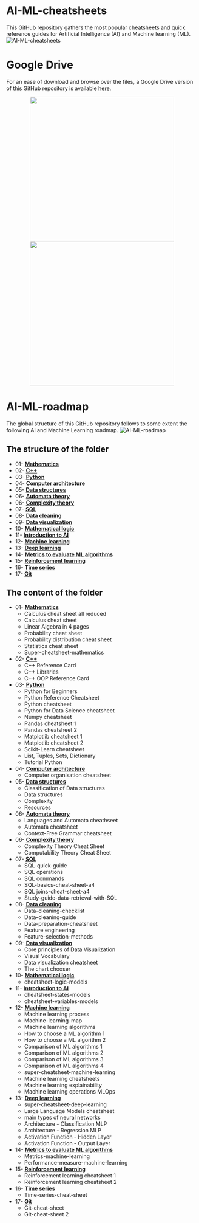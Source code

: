 # AI-ML-cheatsheets

This GitHub repository gathers the most popular cheatsheets and quick reference guides for Artificial Intelligence (AI) and Machine learning (ML).
![AI-ML-cheatsheets](https://github.com/SamBelkacem/AI-ML-cheatsheets/blob/main/AI-ML-cheatsheets.png)

# Google Drive

For an ease of download and browse over the files, a Google Drive version of this GitHub repository is available [here](https://drive.google.com/drive/folders/1yReFa2Af9icmdEaAYOUocepkQk_gGJJK?usp=sharing).

<div style="text-align: center;">
  <img src="https://github.com/SamBelkacem/AI-ML-cheatsheets/blob/main/Google%20Drive.png" width="380" hspace="1"/>
  <img src="https://github.com/SamBelkacem/AI-ML-cheatsheets/blob/main/Mathematics.png" width="380"/>
</div>

# AI-ML-roadmap

The global structure of this GitHub repository follows to some extent the following AI and Machine Learning roadmap.
![AI-ML-roadmap](https://github.com/SamBelkacem/AI-ML-cheatsheets/blob/main/AI%20roadmap.png)

## The structure of the folder

- 01- [**Mathematics**](https://github.com/SamBelkacem/AI-ML-cheatsheets/tree/main/01-%20Mathematics)<br>
- 02- [**C++**](https://github.com/SamBelkacem/AI-ML-cheatsheets/tree/main/02-%20C%2B%2B)<br>
- 03- [**Python**](https://github.com/SamBelkacem/AI-ML-cheatsheets/tree/main/03-%20Python)<br>
- 04- [**Computer architecture**](https://github.com/SamBelkacem/AI-ML-cheatsheets/tree/main/04-%20Computer%20architecture)<br>
- 05- [**Data structures**](https://github.com/SamBelkacem/AI-ML-cheatsheets/tree/main/05-%20Data%20structures)<br>
- 06- [**Automata theory**](https://github.com/SamBelkacem/AI-ML-cheatsheets/tree/main/06-%20Automata%20theory)<br>
- 06- [**Complexity theory**](https://github.com/SamBelkacem/AI-ML-cheatsheets/tree/main/06-%20Complexity%20theory)<br>
- 07- [**SQL**](https://github.com/SamBelkacem/AI-ML-cheatsheets/tree/main/07-%20SQL)<br>
- 08- [**Data cleaning**](https://github.com/SamBelkacem/AI-ML-cheatsheets/tree/main/08-%20Data%20cleaning)<br>
- 09- [**Data visualization**](https://github.com/SamBelkacem/AI-ML-cheatsheets/tree/main/09-%20Data%20visualization)<br>
- 10- [**Mathematical logic**](https://github.com/SamBelkacem/AI-ML-cheatsheets/tree/main/10-%20Mathematical%20logic)<br>
- 11- [**Introduction to AI**](https://github.com/SamBelkacem/AI-ML-cheatsheets/tree/main/11-%20Introduction%20to%20AI)<br>
- 12- [**Machine learning**](https://github.com/SamBelkacem/AI-ML-cheatsheets/tree/main/12-%20Machine%20learning)<br>
- 13- [**Deep learning**](https://github.com/SamBelkacem/AI-ML-cheatsheets/tree/main/13-%20Deep%20learning)<br>
- 14- [**Metrics to evaluate ML algorithms**](https://github.com/SamBelkacem/AI-ML-cheatsheets/tree/main/14-%20Metrics%20to%20evaluate%20machine%20learning%20algorithms)<br>
- 15- [**Reinforcement learning**](https://github.com/SamBelkacem/AI-ML-cheatsheets/tree/main/15-%20Reinforcement%20learning)<br>
- 16- [**Time series**](https://github.com/SamBelkacem/AI-ML-cheatsheets/tree/main/16-%20Time%20series)<br>
- 17- [**Git**](https://github.com/SamBelkacem/AI-ML-cheatsheets/tree/main/17-%20Git)<br>

## The content of the folder

- 01- [**Mathematics**](https://github.com/SamBelkacem/AI-ML-cheatsheets/tree/main/01-%20Mathematics)<br>
  - Calculus cheat sheet all reduced
  - Calculus cheat sheet
  - Linear Algebra in 4 pages
  - Probability cheat sheet
  - Probability distribution cheat sheet
  - Statistics cheat sheet
  - Super-cheatsheet-mathematics 
- 02- [**C++**](https://github.com/SamBelkacem/AI-ML-cheatsheets/tree/main/02-%20C%2B%2B)<br>
  - C++ Reference Card
  - C++ Libraries
  - C++ OOP Reference Card
- 03- [**Python**](https://github.com/SamBelkacem/AI-ML-cheatsheets/tree/main/03-%20Python)<br>
  - Python for Beginners
  - Python Reference Cheatsheet
  - Python cheatsheet
  - Python for Data Science cheatsheet
  - Numpy cheatsheet
  - Pandas cheatsheet 1
  - Pandas cheatsheet 2
  - Matplotlib cheatsheet 1
  - Matplotlib cheatsheet 2
  - Scikit-Learn cheatsheet
  - List, Tuples, Sets, Dictionary
  - Tutorial Python
- 04- [**Computer architecture**](https://github.com/SamBelkacem/AI-ML-cheatsheets/tree/main/04-%20Computer%20architecture)<br>
  - Computer organisation cheatsheet
- 05- [**Data structures**](https://github.com/SamBelkacem/AI-ML-cheatsheets/tree/main/05-%20Data%20structures)<br>
  - Classification of Data structures
  - Data structures
  - Complexity
  - Resources
- 06- [**Automata theory**](https://github.com/SamBelkacem/AI-ML-cheatsheets/tree/main/06-%20Automata%20theory)<br>
  - Languages and Automata cheathseet
  - Automata cheatsheet
  - Context-Free Grammar cheatsheet
- 06- [**Complexity theory**](https://github.com/SamBelkacem/AI-ML-cheatsheets/tree/main/06-%20Complexity%20theory)<br>
  - Complexity Theory Cheat Sheet
  - Computability Theory Cheat Sheet
- 07- [**SQL**](https://github.com/SamBelkacem/AI-ML-cheatsheets/tree/main/07-%20SQL)<br>
  - SQL-quick-guide
  - SQL operations
  - SQL commands
  - SQL-basics-cheat-sheet-a4
  - SQL joins-cheat-sheet-a4
  - Study-guide-data-retrieval-with-SQL
- 08- [**Data cleaning**](https://github.com/SamBelkacem/AI-ML-cheatsheets/tree/main/08-%20Data%20cleaning)<br>
  - Data-cleaning-checklist
  - Data-cleaning-guide
  - Data-preparation-cheatsheet
  - Feature engineering
  - Feature-selection-methods
- 09- [**Data visualization**](https://github.com/SamBelkacem/AI-ML-cheatsheets/tree/main/09-%20Data%20visualization)<br>
  - Core principles of Data Visualization
  - Visual Vocabulary
  - Data visualization cheatsheet
  - The chart chooser
- 10- [**Mathematical logic**](https://github.com/SamBelkacem/AI-ML-cheatsheets/tree/main/10-%20Mathematical%20logic)<br>
  - cheatsheet-logic-models
- 11- [**Introduction to AI**](https://github.com/SamBelkacem/AI-ML-cheatsheets/tree/main/11-%20Introduction%20to%20AI)<br>
  - cheatsheet-states-models
  - cheatsheet-variables-models
- 12- [**Machine learning**](https://github.com/SamBelkacem/AI-ML-cheatsheets/tree/main/12-%20Machine%20learning)<br>
  - Machine learning process
  - Machine-learning-map
  - Machine learning algorithms
  - How to choose a ML algorithm 1
  - How to choose a ML algorithm 2
  - Comparison of ML algorithms 1
  - Comparison of ML algorithms 2
  - Comparison of ML algorithms 3
  - Comparison of ML algorithms 4
  - super-cheatsheet-machine-learning
  - Machine learning cheatsheets
  - Machine learning explainability
  - Machine learning operations MLOps
- 13- [**Deep learning**](https://github.com/SamBelkacem/AI-ML-cheatsheets/tree/main/13-%20Deep%20learning)<br>
  - super-cheatsheet-deep-learning
  - Large Language Models cheatsheet
  - main types of neural networks
  - Architecture - Classification MLP
  - Architecture - Regression MLP
  - Activation Function - Hidden Layer
  - Activation Function - Output Layer
- 14- [**Metrics to evaluate ML algorithms**](https://github.com/SamBelkacem/AI-ML-cheatsheets/tree/main/14-%20Metrics%20to%20evaluate%20machine%20learning%20algorithms)<br>
  - Metrics-machine-learning
  - Performance-measure-machine-learning 
- 15- [**Reinforcement learning**](https://github.com/SamBelkacem/AI-ML-cheatsheets/tree/main/15-%20Reinforcement%20learning)<br>
  - Reinforcement learning cheatsheet 1
  - Reinforcement learning cheatsheet 2 
- 16- [**Time series**](https://github.com/SamBelkacem/AI-ML-cheatsheets/tree/main/16-%20Time%20series)<br>
  - Time-series-cheat-sheet 
- 17- [**Git**](https://github.com/SamBelkacem/AI-ML-cheatsheets/tree/main/17-%20Git)<br>
  - Git-cheat-sheet
  - Git-cheat-sheet 2
